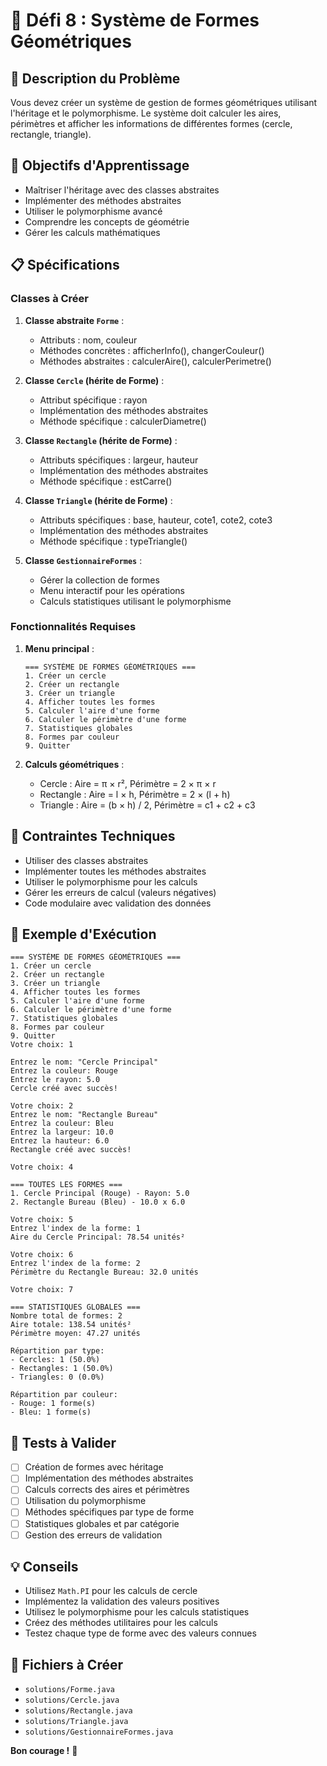 # 🎯 Défi 8 : Système de Formes Géométriques

## 📝 Description du Problème

Vous devez créer un système de gestion de formes géométriques utilisant l'héritage et le polymorphisme. Le système doit calculer les aires, périmètres et afficher les informations de différentes formes (cercle, rectangle, triangle).

## 🎯 Objectifs d'Apprentissage

- Maîtriser l'héritage avec des classes abstraites
- Implémenter des méthodes abstraites
- Utiliser le polymorphisme avancé
- Comprendre les concepts de géométrie
- Gérer les calculs mathématiques

## 📋 Spécifications

### Classes à Créer

1. **Classe abstraite `Forme`** :
   - Attributs : nom, couleur
   - Méthodes concrètes : afficherInfo(), changerCouleur()
   - Méthodes abstraites : calculerAire(), calculerPerimetre()

2. **Classe `Cercle` (hérite de Forme)** :
   - Attribut spécifique : rayon
   - Implémentation des méthodes abstraites
   - Méthode spécifique : calculerDiametre()

3. **Classe `Rectangle` (hérite de Forme)** :
   - Attributs spécifiques : largeur, hauteur
   - Implémentation des méthodes abstraites
   - Méthode spécifique : estCarre()

4. **Classe `Triangle` (hérite de Forme)** :
   - Attributs spécifiques : base, hauteur, cote1, cote2, cote3
   - Implémentation des méthodes abstraites
   - Méthode spécifique : typeTriangle()

5. **Classe `GestionnaireFormes`** :
   - Gérer la collection de formes
   - Menu interactif pour les opérations
   - Calculs statistiques utilisant le polymorphisme

### Fonctionnalités Requises

1. **Menu principal** :
   ```
   === SYSTÈME DE FORMES GÉOMÉTRIQUES ===
   1. Créer un cercle
   2. Créer un rectangle
   3. Créer un triangle
   4. Afficher toutes les formes
   5. Calculer l'aire d'une forme
   6. Calculer le périmètre d'une forme
   7. Statistiques globales
   8. Formes par couleur
   9. Quitter
   ```

2. **Calculs géométriques** :
   - Cercle : Aire = π × r², Périmètre = 2 × π × r
   - Rectangle : Aire = l × h, Périmètre = 2 × (l + h)
   - Triangle : Aire = (b × h) / 2, Périmètre = c1 + c2 + c3

## 🔧 Contraintes Techniques

- Utiliser des classes abstraites
- Implémenter toutes les méthodes abstraites
- Utiliser le polymorphisme pour les calculs
- Gérer les erreurs de calcul (valeurs négatives)
- Code modulaire avec validation des données

## 📝 Exemple d'Exécution

```
=== SYSTÈME DE FORMES GÉOMÉTRIQUES ===
1. Créer un cercle
2. Créer un rectangle
3. Créer un triangle
4. Afficher toutes les formes
5. Calculer l'aire d'une forme
6. Calculer le périmètre d'une forme
7. Statistiques globales
8. Formes par couleur
9. Quitter
Votre choix: 1

Entrez le nom: "Cercle Principal"
Entrez la couleur: Rouge
Entrez le rayon: 5.0
Cercle créé avec succès!

Votre choix: 2
Entrez le nom: "Rectangle Bureau"
Entrez la couleur: Bleu
Entrez la largeur: 10.0
Entrez la hauteur: 6.0
Rectangle créé avec succès!

Votre choix: 4

=== TOUTES LES FORMES ===
1. Cercle Principal (Rouge) - Rayon: 5.0
2. Rectangle Bureau (Bleu) - 10.0 x 6.0

Votre choix: 5
Entrez l'index de la forme: 1
Aire du Cercle Principal: 78.54 unités²

Votre choix: 6
Entrez l'index de la forme: 2
Périmètre du Rectangle Bureau: 32.0 unités

Votre choix: 7

=== STATISTIQUES GLOBALES ===
Nombre total de formes: 2
Aire totale: 138.54 unités²
Périmètre moyen: 47.27 unités

Répartition par type:
- Cercles: 1 (50.0%)
- Rectangles: 1 (50.0%)
- Triangles: 0 (0.0%)

Répartition par couleur:
- Rouge: 1 forme(s)
- Bleu: 1 forme(s)
```

## 🧪 Tests à Valider

- [ ] Création de formes avec héritage
- [ ] Implémentation des méthodes abstraites
- [ ] Calculs corrects des aires et périmètres
- [ ] Utilisation du polymorphisme
- [ ] Méthodes spécifiques par type de forme
- [ ] Statistiques globales et par catégorie
- [ ] Gestion des erreurs de validation

## 💡 Conseils

- Utilisez `Math.PI` pour les calculs de cercle
- Implémentez la validation des valeurs positives
- Utilisez le polymorphisme pour les calculs statistiques
- Créez des méthodes utilitaires pour les calculs
- Testez chaque type de forme avec des valeurs connues

## 🎯 Fichiers à Créer

- `solutions/Forme.java`
- `solutions/Cercle.java`
- `solutions/Rectangle.java`
- `solutions/Triangle.java`
- `solutions/GestionnaireFormes.java`

**Bon courage !** 🚀
